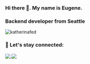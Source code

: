 ### Hi there 👋. My name is Eugene.
<h3 align="left">Backend developer from Seattle </h3>

<p align="left"> <img src="https://komarev.com/ghpvc/?username=eugene-msv&color=blueviolet" alt="katherinafed" /> </p>
 

### 🤝 Let's stay connected:
<p align="left">
<a href="mailto:msv.eug@gmail.com" target="blank"><img align="center" src="https://img.shields.io/badge/Gmail-D14836?style=for-the-badge&logo=gmail&logoColor=white&link=mailto:msv.eug@gmail.com"  />
<a href="https://www.linkedin.com/in/eug-msv/" target="blank"><img align="center" src="https://img.shields.io/badge/LinkedIn-0077B5?style=for-the-badge&logo=linkedin&logoColor=white" />
</p>



<!--
**EugeneMsv/EugeneMsv** is a ✨ _special_ ✨ repository because its `README.md` (this file) appears on your GitHub profile.

Here are some ideas to get you started:

- 🔭 I’m currently working on ...
- 🌱 I’m currently learning ...
- 👯 I’m looking to collaborate on ...
- 🤔 I’m looking for help with ...
- 💬 Ask me about ...
- 📫 How to reach me: ...
- 😄 Pronouns: ...
- ⚡ Fun fact: ...
-->
